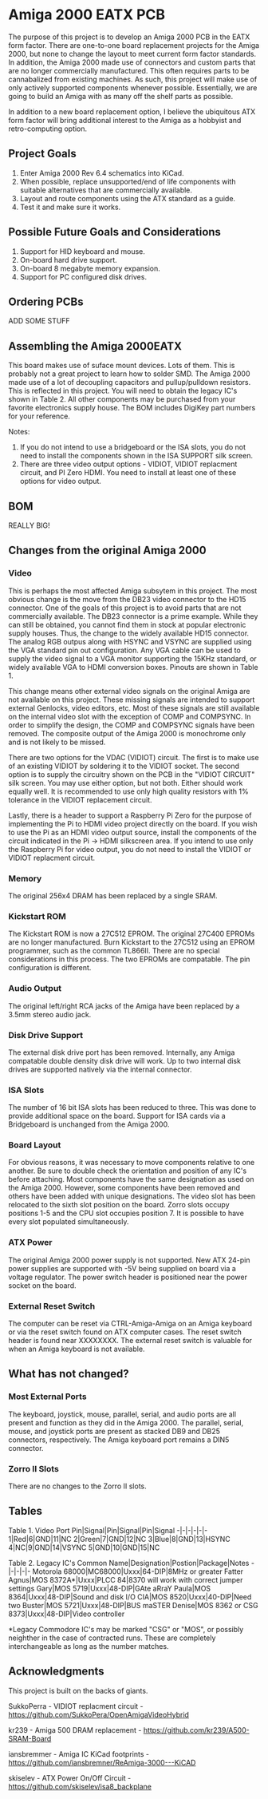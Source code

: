 # Amiga 2000 EATX PCB
The purpose of this project is to develop an Amiga 2000 PCB in the EATX form factor. There are one-to-one board replacement projects for the Amiga 2000, but none to change the layout to meet current form factor standards. In addition, the Amiga 2000 made use of connectors and custom parts that are no longer commercially manufactured. This often requires parts to be cannabalized from existing machines. As such, this project will make use of only actively supported components whenever possible. Essentially, we are going to build an Amiga with as many off the shelf parts as possible.

In addition to a new board replacement option, I believe the ubiquitous ATX form factor will bring additional interest to the Amiga as a hobbyist and retro-computing option.

## Project Goals
1. Enter Amiga 2000 Rev 6.4 schematics into KiCad.
2. When possible, replace unsupported/end of life components with suitable alternatives that are commercially available.
3. Layout and route components using the ATX standard as a guide.
4. Test it and make sure it works.

## Possible Future Goals and Considerations
1. Support for HID keyboard and mouse.
2. On-board hard drive support.
3. On-board 8 megabyte memory expansion.
4. Support for PC configured disk drives.

## Ordering PCBs
ADD SOME STUFF

## Assembling the Amiga 2000EATX
This board makes use of suface mount devices. Lots of them. This is probably not a great project to learn how to solder SMD. The Amiga 2000 made use of a lot of decoupling capacitors and pullup/pulldown resistors. This is reflected in this project. You will need to obtain the legacy IC's shown in Table 2. All other components may be purchased from your favorite electronics supply house. The BOM includes DigiKey part numbers for your reference.

Notes:
1. If you do not intend to use a bridgeboard or the ISA slots, you do not need to install the components shown in the ISA SUPPORT silk screen.
2. There are three video output options - VIDIOT, VIDIOT replacment circuit, and PI Zero HDMI. You need to install at least one of these options for video output.

## BOM
REALLY BIG!

## Changes from the original Amiga 2000
### Video
This is perhaps the most affected Amiga subsytem in this project. The most obvious change is the move from the DB23 video connector to the HD15 connector. One of the goals of this project is to avoid parts that are not commercially available. The DB23 connector is a prime example. While they can still be obtained, you cannot find them in stock at popular electronic supply houses. Thus, the change to the widely available HD15 connector. The analog RGB outpus along with HSYNC and VSYNC are supplied using the VGA standard pin out configuration. Any VGA cable can be used to supply the video signal to a VGA monitor supporting the 15KHz standard, or widely available VGA to HDMI conversion boxes. Pinouts are shown in Table 1.

This change means other external video signals on the original Amiga are not available on this project. These missing signals are intended to support external Genlocks, video editors, etc. Most of these signals are still available on the internal video slot with the exception of COMP and COMPSYNC. In order to simplify the design, the COMP and COMPSYNC signals have been removed. The composite output of the Amiga 2000 is monochrome only and is not likely to be missed.

There are two options for the VDAC (VIDIOT) circuit. The first is to make use of an existing VIDIOT by soldering it to the VIDIOT socket. The second option is to supply the circuitry shown on the PCB in the "VIDIOT CIRCUIT" silk screen. You may use either option, but not both. Either should work equally well. It is recommended to use only high quality resistors with 1% tolerance in the VIDIOT replacement circuit.

Lastly, there is a header to support a Raspberry Pi Zero for the purpose of implementing the Pi to HDMI video project directly on the board. If you wish to use the Pi as an HDMI video output source, install the components of the circuit indicated in the Pi -> HDMI silkscreen area. If you intend to use only the Raspberry Pi for video output, you do not need to install the VIDIOT or VIDIOT replacment circuit.

### Memory
The original 256x4 DRAM has been replaced by a single SRAM.

### Kickstart ROM
The Kickstart ROM is now a 27C512 EPROM. The original 27C400 EPROMs are no longer manufactured. Burn Kickstart to the 27C512 using an EPROM programmer, such as the common TL866II. There are no special considerations in this process. The two EPROMs are compatable. The pin configuration is different.

### Audio Output
The original left/right RCA jacks of the Amiga have been replaced by a 3.5mm stereo audio jack.

### Disk Drive Support
The external disk drive port has been removed. Internally, any Amiga compatable double density disk drive will work. Up to two internal disk drives are supported natively via the internal connector. 

### ISA Slots
The number of 16 bit ISA slots has been reduced to three. This was done to provide additional space on the board. Support for ISA cards via a Bridgeboard is unchanged from the Amiga 2000. 

### Board Layout
For obvious reasons, it was necessary to move components relative to one another. Be sure to double check the orientation and position of any IC's before attaching. Most components have the same designation as used on the Amiga 2000. However, some components have been removed and others have been added with unique designations. The video slot has been relocated to the sixth slot position on the board. Zorro slots occupy positions 1-5 and the CPU slot occupies position 7. It is possible to have every slot populated simultaneously.

### ATX Power
The original Amiga 2000 power supply is not supported. New ATX 24-pin power supplies are supported with -5V being supplied on board via a voltage regulator. The power switch header is positioned near the power socket on the board.

### External Reset Switch
The computer can be reset via CTRL-Amiga-Amiga on an Amiga keyboard or via the reset switch found on ATX computer cases. The reset switch header is found near XXXXXXXX. The external reset switch is valuable for when an Amiga keyboard is not available.

## What has not changed?
### Most External Ports
The keyboard, joystick, mouse, parallel, serial, and audio ports are all present and function as they did in the Amiga 2000. The parallel, serial, mouse, and joystick ports are present as stacked DB9 and DB25 connectors, respectively. The Amiga keyboard port remains a DIN5 connector. 

### Zorro II Slots
There are no changes to the Zorro II slots.

## Tables
Table 1. Video Port
Pin|Signal|Pin|Signal|Pin|Signal
-|-|-|-|-|-
1|Red|6|GND|11|NC
2|Green|7|GND|12|NC
3|Blue|8|GND|13|HSYNC
4|NC|9|GND|14|VSYNC
5|GND|10|GND|15|NC

Table 2. Legacy IC's
Common Name|Designation|Postion|Package|Notes
-|-|-|-|-
Motorola 68000|MC68000|Uxxx|64-DIP|8MHz or greater
Fatter Agnus|MOS 8372A*|Uxxx|PLCC 84|8370 will work with correct jumper settings
Gary|MOS 5719|Uxxx|48-DIP|GAte aRraY
Paula|MOS 8364|Uxxx|48-DIP|Sound and disk I/O
CIA|MOS 8520|Uxxx|40-DIP|Need two
Buster|MOS 5721|Uxxx|48-DIP|BUS maSTER
Denise|MOS 8362 or CSG 8373|Uxxx|48-DIP|Video controller

*Legacy Commodore IC's may be marked "CSG" or "MOS", or possibly neighther in the case of contracted runs. These are completely interchangeable as long as the number matches.

## Acknowledgments
This project is built on the backs of giants.

SukkoPerra - VIDIOT replacment circuit - https://github.com/SukkoPera/OpenAmigaVideoHybrid

kr239 - Amiga 500 DRAM replacement - https://github.com/kr239/A500-SRAM-Board

iansbremmer - Amiga IC KiCad footprints - https://github.com/iansbremner/ReAmiga-3000---KiCAD

skiselev - ATX Power On/Off Circuit - https://github.com/skiselev/isa8_backplane

